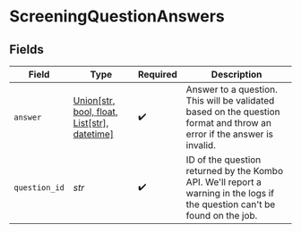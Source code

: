 # ScreeningQuestionAnswers


## Fields

| Field                                                                                                                       | Type                                                                                                                        | Required                                                                                                                    | Description                                                                                                                 |
| --------------------------------------------------------------------------------------------------------------------------- | --------------------------------------------------------------------------------------------------------------------------- | --------------------------------------------------------------------------------------------------------------------------- | --------------------------------------------------------------------------------------------------------------------------- |
| `answer`                                                                                                                    | [Union[str, bool, float, List[str], datetime]](../../models/operations/answer.md)                                           | :heavy_check_mark:                                                                                                          | Answer to a question. This will be validated based on the question format and throw an error if the answer is invalid.      |
| `question_id`                                                                                                               | *str*                                                                                                                       | :heavy_check_mark:                                                                                                          | ID of the question returned by the Kombo API. We'll report a warning in the logs if the question can't be found on the job. |